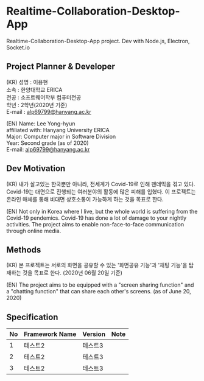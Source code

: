 # Realtime-Collaboration-Desktop-App
Realtime-Collaboration-Desktop-App project. Dev with Node.js, Electron, Socket.io

## Project Planner & Developer
(KR) 
성명 : 이용현  
소속 : 한양대학교 ERICA  
전공 : 소프트웨어학부 컴퓨터전공   
학년 : 2학년(2020년 기준)   
E-mail : alp69799@hanyang.ac.kr

(EN) 
Name: Lee Yong-hyun  
affiliated with: Hanyang University ERICA  
Major: Computer major in Software Division  
Year: Second grade (as of 2020)  
E-mail: alp69799@hanyang.ac.kr  

## Dev Motivation
(KR) 내가 살고있는 한국뿐만 아니라, 전세계가 Covid-19로 인해 펜데믹을 겪고 있다.
Covid-19는 대면으로 진행되는 여러분야의 활동에 많은 피해를 입혔다. 이 프로젝트는 온라인 매체를 통해 비대면 상호소통이 가능하게 하는 것을 목표로 한다.    

(EN) Not only in Korea where I live, but the whole world is suffering from the Covid-19 pendemics.
Covid-19 has done a lot of damage to your nightly activities. The project aims to enable non-face-to-face communication through online media.

## Methods
(KR) 본 프로젝트는 서로의 화면을 공유할 수 있는 '화면공유 기능'과 '채팅 기능'을 탑재하는 것을 목표로 한다. (2020년 06월 20일 기준)  

(EN) The project aims to be equipped with a "screen sharing function" and a "chatting function" that can share each other's screens. (as of June 20, 2020)

## Specification
|No|Framework Name|Version|Note|
|--|---|---|---|
|1|테스트2|테스트3||
|2|테스트2|테스트3||
|3|테스트2|테스트3||
